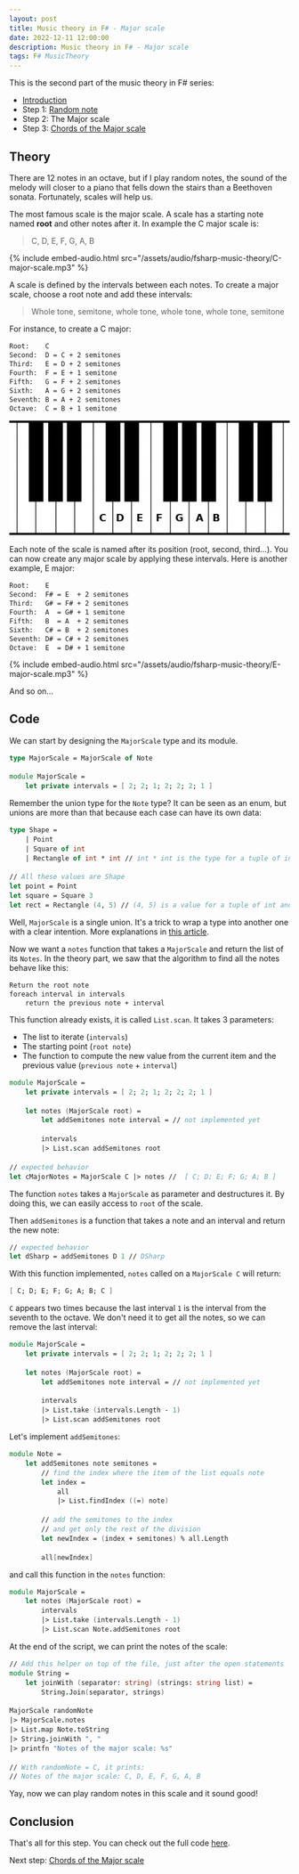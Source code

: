 ```yaml
---
layout: post
title: Music theory in F# - Major scale
date: 2022-12-11 12:00:00
description: Music theory in F# - Major scale
tags: F# MusicTheory
---
```


This is the second part of the music theory in F# series:
- [Introduction](/2022/12/11/fsharp-music-theory-00-introduction)
- Step 1: [Random note](/2022/12/11/fsharp-music-theory-01-random-note)
- Step 2: The Major scale
- Step 3: [Chords of the Major scale](/2022/12/11/fsharp-music-theory-03-chords)


## Theory

There are 12 notes in an octave, but if I play random notes, the sound of the melody will closer to a piano that fells down the stairs than a Beethoven sonata. Fortunately, scales will help us.

The most famous scale is the major scale. A scale has a starting note named **root** and other notes after it. In example the C major scale is:

> C, D, E, F, G, A, B

{% include embed-audio.html src="/assets/audio/fsharp-music-theory/C-major-scale.mp3" %}

A scale is defined by the intervals between each notes. To create a major scale, choose a root note and add these intervals:

> Whole tone, semitone, whole tone, whole tone, whole tone, semitone

For instance, to create a C major:
```
Root:    C
Second:  D = C + 2 semitones
Third:   E = D + 2 semitones
Fourth:  F = E + 1 semitone
Fifth:   G = F + 2 semitones
Sixth:   A = G + 2 semitones
Seventh: B = A + 2 semitones
Octave:  C = B + 1 semitone
```

![C Major notes on a piano](/assets/images/fsharp-music-theory/CMajorPiano.jpg)

Each note of the scale is named after its position (root, second, third...). You can now create any major scale by applying these intervals. Here is another example, E major:
```
Root:    E
Second:  F# = E  + 2 semitones
Third:   G# = F# + 2 semitones
Fourth:  A  = G# + 1 semitone
Fifth:   B  = A  + 2 semitones
Sixth:   C# = B  + 2 semitones
Seventh: D# = C# + 2 semitones
Octave:  E  = D# + 1 semitone
```

{% include embed-audio.html src="/assets/audio/fsharp-music-theory/E-major-scale.mp3" %}

And so on...

## Code

We can start by designing the `MajorScale` type and its module.

```fsharp
type MajorScale = MajorScale of Note

module MajorScale =
    let private intervals = [ 2; 2; 1; 2; 2; 2; 1 ]
```

Remember the union type for the `Note` type? It can be seen as an enum, but unions are more than that because each case can have its own data:
```fsharp
type Shape =
    | Point
    | Square of int
    | Rectangle of int * int // int * int is the type for a tuple of int and int

// All these values are Shape
let point = Point
let square = Square 3
let rect = Rectangle (4, 5) // (4, 5) is a value for a tuple of int and int
```

Well, `MajorScale` is a single union. It's a trick to wrap a type into another one with a clear intention. More explanations in [this article](https://fsharpforfunandprofit.com/posts/designing-with-types-single-case-dus/).

Now we want a `notes` function that takes a `MajorScale` and return the list of its `Notes`. In the theory part, we saw that the algorithm to find all the notes behave like this:
```
Return the root note
foreach interval in intervals
    return the previous note + interval
```

This function already exists, it is called `List.scan`. It takes 3 parameters:
- The list to iterate (`intervals`)
- The starting point (`root note`)
- The function to compute the new value from the current item and the previous value (`previous note` + `interval`)

```fsharp
module MajorScale =
    let private intervals = [ 2; 2; 1; 2; 2; 2; 1 ]

    let notes (MajorScale root) =
        let addSemitones note interval = // not implemented yet

        intervals
        |> List.scan addSemitones root

// expected behavior
let cMajorNotes = MajorScale C |> notes //  [ C; D; E; F; G; A; B ]
```

The function `notes` takes a `MajorScale` as parameter and destructures it. By doing this, we can easily access to `root` of the scale.

Then `addSemitones` is a function that takes a note and an interval and return the new note:
```fsharp
// expected behavior
let dSharp = addSemitones D 1 // DSharp
```

With this function implemented, `notes` called on a `MajorScale C` will return:
```fsharp
[ C; D; E; F; G; A; B; C ]
```

`C` appears two times because the last interval `1` is the interval from the seventh to the octave. We don't need it to get all the notes, so we can remove the last interval:
```fsharp
module MajorScale =
    let private intervals = [ 2; 2; 1; 2; 2; 2; 1 ]

    let notes (MajorScale root) =
        let addSemitones note interval = // not implemented yet

        intervals
        |> List.take (intervals.Length - 1)
        |> List.scan addSemitones root
```

Let's implement `addSemitones`:

```fsharp
module Note =
    let addSemitones note semitones =
        // find the index where the item of the list equals note
        let index =
            all
            |> List.findIndex ((=) note)
        
        // add the semitones to the index
        // and get only the rest of the division
        let newIndex = (index + semitones) % all.Length

        all[newIndex]
```

and call this function in the `notes` function:
```fsharp
module MajorScale =
    let notes (MajorScale root) =
        intervals
        |> List.take (intervals.Length - 1)
        |> List.scan Note.addSemitones root
```

At the end of the script, we can print the notes of the scale:
```fsharp
// Add this helper on top of the file, just after the open statements
module String =
    let joinWith (separator: string) (strings: string list) =
        String.Join(separator, strings)

MajorScale randomNote
|> MajorScale.notes
|> List.map Note.toString
|> String.joinWith ", "
|> printfn "Notes of the major scale: %s"

// With randomNote = C, it prints:
// Notes of the major scale: C, D, E, F, G, A, B 
```

Yay, now we can play random notes in this scale and it sound good!

## Conclusion

That's all for this step. You can check out the full code [here](https://github.com/cmoinard/FsMusicTheory/blob/main/Scripts/02_MajorScale.fsx).

Next step: [Chords of the Major scale](/2022/12/11/fsharp-music-theory-03-chords)